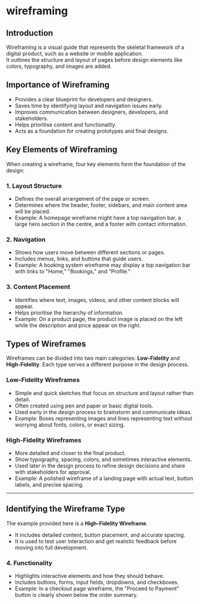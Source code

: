 # wireframing

## Introduction
Wireframing is a visual guide that represents the skeletal framework of a digital product, such as a website or mobile application.  
It outlines the structure and layout of pages before design elements like colors, typography, and images are added.

## Importance of Wireframing
- Provides a clear blueprint for developers and designers.  
- Saves time by identifying layout and navigation issues early.  
- Improves communication between designers, developers, and stakeholders.  
- Helps prioritise content and functionality.  
- Acts as a foundation for creating prototypes and final designs.

## Key Elements of Wireframing

When creating a wireframe, four key elements form the foundation of the design:

### 1. Layout Structure
- Defines the overall arrangement of the page or screen.  
- Determines where the header, footer, sidebars, and main content area will be placed.  
- Example: A homepage wireframe might have a top navigation bar, a large hero section in the centre, and a footer with contact information.

### 2. Navigation
- Shows how users move between different sections or pages.  
- Includes menus, links, and buttons that guide users.  
- Example: A booking system wireframe may display a top navigation bar with links to "Home," "Bookings," and "Profile."

### 3. Content Placement
- Identifies where text, images, videos, and other content blocks will appear.  
- Helps prioritise the hierarchy of information.  
- Example: On a product page, the product image is placed on the left while the description and price appear on the right.

## Types of Wireframes

Wireframes can be divided into two main categories: **Low-Fidelity** and **High-Fidelity**. Each type serves a different purpose in the design process.

### Low-Fidelity Wireframes
- Simple and quick sketches that focus on structure and layout rather than detail.  
- Often created using pen and paper or basic digital tools.  
- Used early in the design process to brainstorm and communicate ideas.  
- Example: Boxes representing images and lines representing text without worrying about fonts, colors, or exact sizing.

### High-Fidelity Wireframes
- More detailed and closer to the final product.  
- Show typography, spacing, colors, and sometimes interactive elements.  
- Used later in the design process to refine design decisions and share with stakeholders for approval.  
- Example: A polished wireframe of a landing page with actual text, button labels, and precise spacing.

---

## Identifying the Wireframe Type

The example provided here is a **High-Fidelity Wireframe**.  
- It includes detailed content, button placement, and accurate spacing.  
- It is used to test user interaction and get realistic feedback before moving into full development.

### 4. Functionality
- Highlights interactive elements and how they should behave.  
- Includes buttons, forms, input fields, dropdowns, and checkboxes.  
- Example: In a checkout page wireframe, the "Proceed to Payment" button is clearly shown below the order summary.

